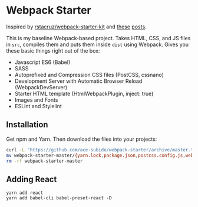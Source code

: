 # Webpack Starter

Inspired by [rstacruz/webpack-starter-kit](https://github.com/rstacruz/webpack-starter-kit) and [these](https://hackernoon.com/a-tale-of-webpack-4-and-how-to-finally-configure-it-in-the-right-way-4e94c8e7e5c1) [posts](https://medium.freecodecamp.org/how-to-develop-react-js-apps-fast-using-webpack-4-3d772db957e4).

This is my baseline Webpack-based project. Takes HTML, CSS, and JS files in `src`, compiles them and puts them inside `dist` using Webpack. Gives you these basic things right out of the box:

- Javascript ES6 (Babel)
- SASS
- Autoprefixed and Compression CSS files (PostCSS, cssnano)
- Development Server with Automatic Browser Reload (WebpackDevServer)
- Starter HTML template (HtmlWebpackPlugin, inject: true)
- Images and Fonts
- ESLint and Stylelint

## Installation

Get npm and Yarn. Then download the files into your projects:

```sh
curl -L "https://github.com/ace-subido/webpack-starter/archive/master.tar.gz" | tar xz
mv webpack-starter-master/{yarn.lock,package.json,postcss.config.js,webpack.config.js,.stylelintrc,src/assets,src/css,src/js,src/html} .
rm -rf webpack-starter-master
```

## Adding React

```
yarn add react
yarn add babel-cli babel-preset-react -D
```
